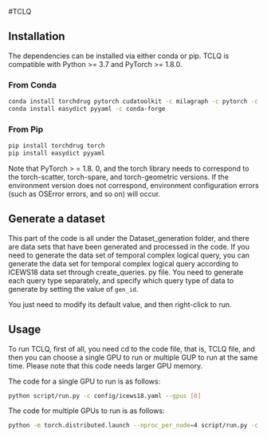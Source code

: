#TCLQ
## Installation ##

The dependencies can be installed via either conda or pip. TCLQ is compatible
with Python >= 3.7 and PyTorch >= 1.8.0.

### From Conda ###

```bash
conda install torchdrug pytorch cudatoolkit -c milagraph -c pytorch -c pyg
conda install easydict pyyaml -c conda-forge
```

### From Pip ###

```bash
pip install torchdrug torch
pip install easydict pyyaml
```

Note that PyTorch > = 1.8. 0, and the torch library needs to correspond to the torch-scatter, 
torch-spare, and torch-geometric versions. If the environment version does not correspond, 
environment configuration errors (such as OSError errors, and so on) will occur.

## Generate a dataset ##

This part of the code is all under the Dataset_generation folder, and there are data sets 
that have been generated and processed in the code. If you need to generate the data set 
of temporal complex logical query, you can generate the data set for temporal complex 
logical query according to ICEWS18 data set through create_queries. py file. You need to generate 
each query type separately, and specify which query type of data to generate by setting the 
value of `gen_id`. 

You just need to modify its default value, and then right-click to run.


## Usage ##

To run TCLQ, first of all, you need cd to the code file, that is, TCLQ file, 
and then you can choose a single GPU to run or multiple GUP to run at the same time. 
Please note that this code needs larger GPU memory.

The code for a single GPU to run is as follows:
```bash
python script/run.py -c config/icews18.yaml --gpus [0]
```

The code for multiple GPUs to run is as follows:

```bash
python -m torch.distributed.launch --nproc_per_node=4 script/run.py -c config/icews18.yaml --gpus [0,1,2,3]
```